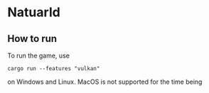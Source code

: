 # Natuarld

## How to run

To run the game, use

```
cargo run --features "vulkan"
```

on Windows and Linux. MacOS is not supported for the time being

